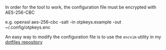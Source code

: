 In order for the tool to work, the configuration file must be encrypted with AES-256-CBC

e.g. openssl aes-256-cbc -salt -in otpkeys.example -out ~/.config/otpkeys.enc

An easy way to modify the configuration file is to use the `encvim` utility in my [dotfiles repository](https://github.com/abjugard/.dotfiles/blob/master/bin/encvim)
